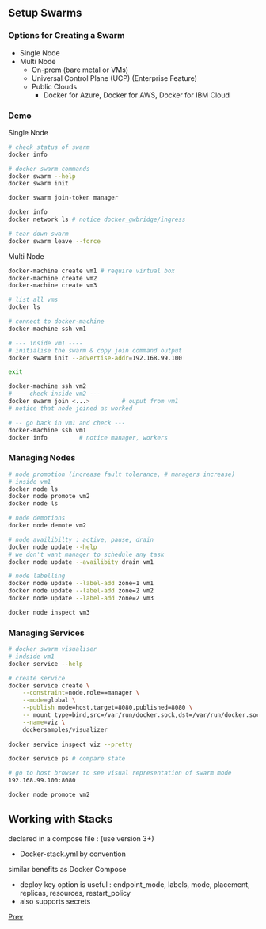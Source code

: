 ## Setup Swarms

### Options for Creating a Swarm

- Single Node
- Multi Node
    - On-prem (bare metal or VMs)
    - Universal Control Plane (UCP) (Enterprise Feature)
    - Public Clouds
        - Docker for Azure, Docker for AWS, Docker for IBM Cloud

### Demo

Single Node

````bash
# check status of swarm
docker info

# docker swarm commands
docker swarm --help
docker swarm init

docker swarm join-token manager

docker info
docker network ls # notice docker_gwbridge/ingress

# tear down swarm
docker swarm leave --force
````

Multi Node

````bash
docker-machine create vm1 # require virtual box
docker-machine create vm2
docker-machine create vm3

# list all vms
docker ls

# connect to docker-machine
docker-machine ssh vm1

# --- inside vm1 ----
# initialise the swarm & copy join command output
docker swarm init --advertise-addr=192.168.99.100

exit

docker-machine ssh vm2 
# --- check inside vm2 ---
docker swarm join <...> 		# ouput from vm1
# notice that node joined as worked

# -- go back in vm1 and check ---
docker-machine ssh vm1
docker info 		# notice manager, workers
````



### Managing Nodes

`````bash
# node promotion (increase fault tolerance, # managers increase)
# inside vm1
docker node ls
docker node promote vm2
docker node ls

# node demotions
docker node demote vm2

# node availibilty : active, pause, drain
docker node update --help
# we don't want manager to schedule any task
docker node update --availibity drain vm1

# node labelling
docker node update --label-add zone=1 vm1
docker node update --label-add zone=2 vm2
docker node update --label-add zone=2 vm3

docker node inspect vm3
`````

### Managing Services

````bash
# docker swarm visualiser
# indside vm1
docker service --help

# create service
docker service create \
	--constraint=node.role==manager \
	--mode=global \
	--publish mode=host,target=8080,published=8080 \
	-- mount type=bind,src=/var/run/docker.sock,dst=/var/run/docker.sock \
	--name=viz \
	dockersamples/visualizer
	
docker service inspect viz --pretty

docker service ps # compare state

# go to host browser to see visual representation of swarm mode
192.168.99.100:8080

docker node promote vm2
````

## Working with Stacks

declared in a compose file : (use version 3+)

- Docker-stack.yml by convention

similar benefits as Docker Compose

- deploy key option is useful : endpoint_mode, labels, mode, placement, replicas, resources, restart_policy
- also supports secrets

[Prev](part3.md)